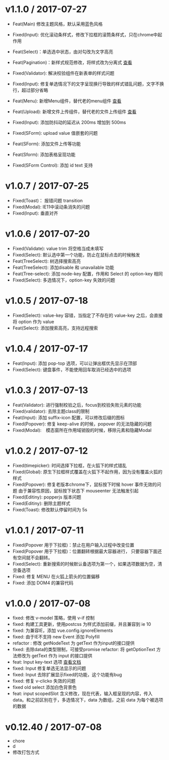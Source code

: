 
v1.1.0 / 2017-07-27
===================


  * Feat(Main) 修改主题风格，默认采用蓝色风格
  * Fixed(Input): 优化滚动条样式，修改下拉框的滚筒条样式，只在chrome中起作用
  * Feat(Select)：单选选中状态，由对勾改为文字高亮 
  * Feat(Pagination)：新样式规范修改，将样式改为分离式 [查看](#Pagination-分页组件)
  * Fixed(Validator): 解决校验组件在新表单的样式问题
  * Fixed(Input): 修复单选情况下的文字呈现换行导致的样式错乱问题，文字不换行，超过部分省略
  * Feat(Menu): 新增Menu组件，替代老的menu组件 [查看](#Menu-菜单组件)
  * Feat(Upload): 新增文件上传组件，替代老的文件上传组件 [查看](#Upload-文件上传)
  * Fixed(Input): 添加防抖动的延迟从 200ms 增加到 500ms

  * Fixed(SForm): upload value 值嵌套的问题
  * Feat(SForm): 添加文件上传等功能
  * Feat(Sform): 添加表格呈现功能
  * Fixed(SForm Control): 添加 id text 支持

v1.0.7 / 2017-07-25
===================

  * Fixed(Toast)： 报错问题 transition
  * Fixed(Modal): IE11中滚动条消失的问题
  * Fixed(Input): 垂直对齐

v1.0.6 / 2017-07-20
===================

  * Fixed(Validate): value trim 将空格当成未填写
  * Fixed(Select): 默认选中第一个功能，防止在鼠标点击的时候触发
  * Feat(TreeSelect): 树选择搜索高亮 
  * Feat(TreeSelect):  添加disable 和 unavailable 功能
  * Feat(Tree-select): 添加 node-key 配置，作用和 Select 的 option-key 相同
  * Fixed(Select): 多选情况下，option-key 失效的问题

v1.0.5 / 2017-07-18
==================

  * Fixed(Select): value-key 容错，当指定了不存在的 value-key 之后，会直接将 option 作为 value
  * Feat(Select): 添加搜索高亮，支持远程搜索

v1.0.4 / 2017-07-17
===================

  * Feat(Input): 添加 pop-top 选项，可以让弹出框优先显示在顶部
  * Fixed(Select): 键盘事件，不能使用回车取消已经选中的选项

v1.0.3 / 2017-07-13
===================


  * Feat(Validator): 进行强制校验之后，focus到校验失败元素的功能
  * Fixed(validator): 去除主题class的限制
  * Feat(Input): 添加 suffix-icon 配置，可以修改后缀的图标
  * Fixed(Popover): 修复 keep-alive 的时候，popover 的无法隐藏的问题
  * Fixed(Modal):　模态窗所在作用域销毁的时候，移除元素和隐藏Modal

v1.0.2 / 2017-07-12
===================

  * Fixed(timepicker): 时间选择下拉框，在火狐下的样式错乱
  * Fixed(Global): 原生下拉框样式覆盖在火狐下不起作用，因为没有覆盖火狐的样式
  * Fixed(Popover): 修复老版本chrome下，鼠标按下时候 hover 事件无效的问题 由于兼容性原因，鼠标按下状态下 mouseenter 无法触发引起
  * Fixed(Editiny): popperjs 版本问题
  * Fixed(Editiny): 删除主题样式
  * Fixed(Toast): 修改默认停留时间为 5s

v1.0.1 / 2017-07-11
===================

  * Fixed(Popover 用于下拉框)：禁止在用户输入过程中改变位置 
  * Fixed(Popover 用于下拉框)：位置翻转根据最大容器进行， 只要容器下面还有空间就不会翻转。
  * Fixed(Select):  重新搜索的时候默认备选项为第一个，如果选项数据为空，清空备选项
  * Fixed: 修复 MENU 在火狐上箭头的位置偏移
  * Fixed: 添加 DOM4 的兼容代码

v1.0.0 / 2017-07-08
===================

  * fixed: 修改 v-model 策略，使用 v-if 控制
  * fixed: 构建工具更新，使用postcss 为样式添加前缀，并且兼容到 ie 10
  * fixed: 为兼容IE，添加 vue.config.ignoreElements
  * fixed: 由于IE不支持 new Event 添加 Polyfill
  * refactor : 修改 getNodeText 为 getText 作为input的接口提供
  * fixed: 去除data的类型限制，可接受promise refactor: 将 getOptionText 方法修改为 getText 作为 input 的接口提供
  * feat: Input key-text 选项 [查看文档](http://10.100.158.183:9323/doc/index.html#自定义输入框)
  * fixed: Input 修复单选无法显示的问题 
  * fixed: Input 去除扩展显示fixed的功能，这个功能有bug
  * fixed: 修复 v-clicko 失效的问题
  * fixed old select 添加白色背景色
  * feat: input scopedSlot 含义修改，现在代表，输入框呈现的内容，传入 data。和之前区别在于，多选情况下，data 为数组，之前 data 为每个被选项的数据

v0.12.40 / 2017-07-08
=====================

  * chore
  * d
  * 修改打包方式
